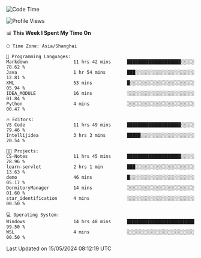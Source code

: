 <!--START_SECTION:waka-->
![Code Time](http://img.shields.io/badge/Code%20Time-1%2C688%20hrs%2040%20mins-blue)

![Profile Views](http://img.shields.io/badge/Profile%20Views-3-blue)

📊 **This Week I Spent My Time On** 

```text
🕑︎ Time Zone: Asia/Shanghai

💬 Programming Languages: 
Markdown                 11 hrs 42 mins      ████████████████████░░░░░   78.62 % 
Java                     1 hr 54 mins        ███░░░░░░░░░░░░░░░░░░░░░░   12.81 % 
XML                      53 mins             █░░░░░░░░░░░░░░░░░░░░░░░░   05.94 % 
IDEA_MODULE              16 mins             ░░░░░░░░░░░░░░░░░░░░░░░░░   01.84 % 
Python                   4 mins              ░░░░░░░░░░░░░░░░░░░░░░░░░   00.47 % 

🔥 Editors: 
VS Code                  11 hrs 49 mins      ████████████████████░░░░░   79.46 % 
Intellijidea             3 hrs 3 mins        █████░░░░░░░░░░░░░░░░░░░░   20.54 % 

🐱‍💻 Projects: 
CS-Notes                 11 hrs 45 mins      ████████████████████░░░░░   78.96 % 
learn-servlet            2 hrs 1 min         ███░░░░░░░░░░░░░░░░░░░░░░   13.63 % 
demo                     46 mins             █░░░░░░░░░░░░░░░░░░░░░░░░   05.17 % 
DormitoryManager         14 mins             ░░░░░░░░░░░░░░░░░░░░░░░░░   01.60 % 
star_identification      4 mins              ░░░░░░░░░░░░░░░░░░░░░░░░░   00.50 % 

💻 Operating System: 
Windows                  14 hrs 48 mins      █████████████████████████   99.50 % 
WSL                      4 mins              ░░░░░░░░░░░░░░░░░░░░░░░░░   00.50 % 
```


 Last Updated on 15/05/2024 08:12:19 UTC
<!--END_SECTION:waka-->